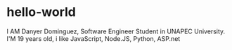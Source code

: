 # hello-world
I AM Danyer Dominguez, Software Engineer Student in UNAPEC University. I'M 19 years old, i like JavaScript, Node.JS, Python, ASP.net
